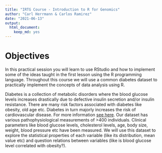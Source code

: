 ```yaml
---
title: "IRTG Course - Introduction to R for Genomics"
author: "Carl Herrmann & Carlos Ramirez"
date: "2021-06-13"
output: 
  html_document: 
    keep_md: yes
---
```






# Objectives
 
In this practical session you will learn to use RStudio and how to implement some of the ideas taught in the first lesson using the R programming language. Throughout this course we will use a common diabetes dataset to practically implement the concepts of data analysis using R. 

Diabetes is a collection of metabolic disorders where the blood glucose levels increases drastically due to defective insulin secretion and/or insulin resistance. There are many risk factors associated with diabetes like obesity, old age etc. Diabetes in turn majorly increases the risk of cardiovascular disease. For more information [see here](https://www.ncbi.nlm.nih.gov/books/NBK1671/). Our dataset has various pathophysiological measurements of >400 individuals. Clinical parameters like blood glucose levels, cholesterol levels, age, body size, weight, blood pressure etc have been measured. We will use this dataset to explore the statistical properties of each variable (like its distribution, mean value etc) and question relations between variables (like is blood glucose level correlated with obesity?).

